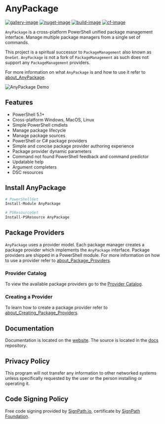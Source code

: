 
# AnyPackage

[![gallery-image]][gallery-site]
[![nuget-image]][nuget-site]
[![build-image]][build-site]
[![cf-image]][cf-site]

[gallery-image]: https://img.shields.io/powershellgallery/dt/AnyPackage?logo=powershell
[nuget-image]: https://img.shields.io/nuget/dt/AnyPackage?logo=nuget
[build-image]: https://img.shields.io/github/actions/workflow/status/anypackage/anypackage/ci.yml
[cf-image]: https://img.shields.io/codefactor/grade/github/anypackage/anypackage
[gallery-site]: https://www.powershellgallery.com/packages/AnyPackage
[nuget-site]: https://www.nuget.org/packages/AnyPackage
[build-site]: https://github.com/anypackage/anypackage/actions/workflows/ci.yml
[cf-site]: https://www.codefactor.io/repository/github/anypackage/anypackage

`AnyPackage` is a cross-platform PowerShell unified package management
interface. Manage multiple package managers from a single set of commands.

This project is a spiritual successor to `PackageManagement` also known as
`OneGet`. `AnyPackage` is not a fork of `PackageManagement` as such does not
support any `PackageManagement` providers.

For more information on what `AnyPackage` is and how to use it refer to
[about_AnyPackage].

[about_AnyPackage]: https://anypackage.dev/docs/reference/about_AnyPackage

![AnyPackage Demo][demo]

[demo]: https://vhs.charm.sh/vhs-7ynK3WrPLUD0xpOjdJcxsG.gif

## Features

- PowerShell 5.1+
- Cross-platform Windows, MacOS, Linux
- Simple PowerShell cmdlets
- Manage package lifecycle
- Manage package sources
- PowerShell or C# package providers
- Simple and concise package provider authoring experience
- Package provider dynamic parameters
- Command not found PowerShell feedback and command predictor
- Updatable help
- Argument completers
- DSC resources

## Install AnyPackage

```powershell
# PowerShellGet
Install-Module AnyPackage

# PSResourceGet
Install-PSResource AnyPackage

```

## Package Providers

`AnyPackage` uses a provider model. Each package manager creates a package
provider which implements the `AnyPackage` interface. Package providers are
shipped in a PowerShell module. For more information on how to use a provider
refer to [about_Package_Providers].

[about_Package_Providers]: https://anypackage.dev/docs/reference/about_Package_Providers

### Provider Catalog

To view the available package providers go to the [Provider Catalog][catalog].

[catalog]: https://anypackage.dev/docs/provider-catalog

### Creating a Provider

To learn how to create a package provider refer to
[about_Creating_Package_Providers].

[about_Creating_Package_Providers]: https://anypackage.dev/docs/reference/about_Creating_Package_Providers

## Documentation

Documentation is located on the [website]. The source is located in the [docs]
repository.

[website]: https://anypackage.dev
[docs]: https://github.com/anypackage/docs

## Privacy Policy

This program will not transfer any information to other networked systems unless
specifically requested by the user or the person installing or operating it.

## Code Signing Policy

Free code signing provided by [SignPath.io], certificate by
[SignPath Foundation].

[SignPath.io]: https://signpath.io
[SignPath Foundation]: https://signpath.org
